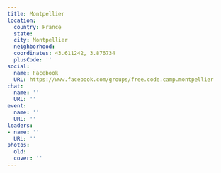 ```yaml
---
title: Montpellier
location:
  country: France
  state: 
  city: Montpellier
  neighborhood: 
  coordinates: 43.611242, 3.876734
  plusCode: ''
social:
  name: Facebook
  URL: https://www.facebook.com/groups/free.code.camp.montpellier
chat:
  name: ''
  URL: ''
event:
  name: ''
  URL: ''
leaders:
- name: ''
  URL: ''
photos:
  old: 
  cover: ''
---
```


